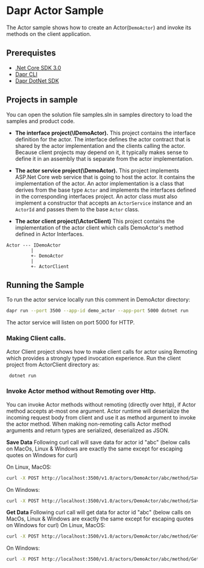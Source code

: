 # Dapr Actor Sample
The Actor sample shows how to create an Actor(`DemoActor`) and invoke its methods on the client application. 

## Prerequistes
* [.Net Core SDK 3.0](https://dotnet.microsoft.com/download)
* [Dapr CLI](https://github.com/dapr/cli)
* [Dapr DotNet SDK](https://github.com/dapr/dotnet-sdk)


## Projects in sample
You can open the solution file samples.sln in samples directory to load the samples and product code.

* **The interface project(\IDemoActor).** This project contains the interface definition for the actor. The interface defines the actor contract that is shared by the actor implementation and the clients calling the actor. Because client projects may depend on it, it typically makes sense to define it in an assembly that is separate from the actor implementation.

* **The actor service project(\DemoActor).** This project implements ASP.Net Core web service that is going to host the actor. It contains the implementation of the actor. An actor implementation is a class that derives from the base type `Actor` and implements the interfaces defined in the corresponding interfaces project. An actor class must also implement a constructor that accepts an `ActorService` instance and an `ActorId` and passes them to the base `Actor` class.

* **The actor client project(\ActorClient)** This project contains the implementation of the actor client which calls DemoActor's method defined in Actor Interfaces.

```
Actor --- IDemoActor
         |
         +- DemoActor
         |
         +- ActorClient
```


 ## Running the Sample

 To run the actor service locally run this comment in DemoActor directory:
 ```sh
 dapr run --port 3500 --app-id demo_actor --app-port 5000 dotnet run
 ```

 The actor service will listen on port 5000 for HTTP.

 ### Making Client calls.
 Actor Client project shows how to make client calls for actor using Remoting which provides a strongly typed invocation experience.
 Run the client project from ActorClient directory as:
```sh
 dotnet run
 ```

 ### Invoke Actor method without Remoting over Http.
You can invoke Actor methods without remoting (directly over http), if Actor method accepts at-most one argument.
Actor runtime will deserialize the incoming request body from client and use it as method argument to invoke the actor method.
When making non-remoting calls Actor method arguments and return types are serialized, deserialized as JSON.


**Save Data**
Following curl call will save data for actor id "abc" 
(below calls on MacOs, Linux & Windows are exactly the same except for escaping quotes on Windows for curl)

On Linux, MacOS:
 ```sh
curl -X POST http://localhost:3500/v1.0/actors/DemoActor/abc/method/SaveData -d '{ "PropertyA": "ValueA", "PropertyB": "ValueB" }'
 ```
 On Windows:
 ```sh
curl -X POST http://localhost:3500/v1.0/actors/DemoActor/abc/method/SaveData -d "{ \"PropertyA\": \"ValueA\", \"PropertyB\": \"ValueB\" }"
 ```
 
 

**Get Data**
Following curl call will get data for actor id "abc"
(below calls on MacOs, Linux & Windows are exactly the same except for escaping quotes on Windows for curl)
On Linux, MacOS:
 ```sh
curl -X POST http://localhost:3500/v1.0/actors/DemoActor/abc/method/GetData
 ```
 
 On Windows:
 ```sh
curl -X POST http://localhost:3500/v1.0/actors/DemoActor/abc/method/GetData
 ```
